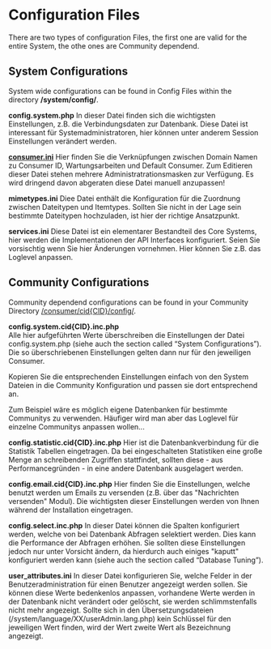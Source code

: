 # Configuration Files

There are two types of configuration Files, the first one are valid for the entire System, the othe ones are Community dependend.

## System Configurations

System wide configurations can be found in Config Files within the directory **/system/config/**.

**config.system.php**
In dieser Datei finden sich die wichtigsten Einstellungen, z.B. die Verbindungsdaten zur Datenbank. Diese Datei ist interessant für Systemadministratoren, hier können unter anderem Session Einstellungen verändert werden.

**[consumer.ini](manual/community#consumer.ini)**
Hier finden Sie die Verknüpfungen zwischen Domain Namen zu Consumer ID, Wartungsarbeiten und Default Consumer. Zum Editieren dieser Datei stehen mehrere Administratrationsmasken zur Verfügung. Es wird dringend davon abgeraten diese Datei manuell anzupassen!

**mimetypes.ini**
Diee Datei enthält die Konfiguration für die Zuordnung zwischen Dateitypen und Itemtypes. Sollten Sie nicht in der Lage sein bestimmte Dateitypen hochzuladen, ist hier der richtige Ansatzpunkt.

**services.ini**
Diese Datei ist ein elementarer Bestandteil des Core Systems, hier werden die Implementationen der API Interfaces konfiguriert. Seien Sie vorsischtig wenn Sie hier Änderungen vornehmen. Hier können Sie z.B. das Loglevel anpassen.


## Community Configurations

Community dependend configurations can be found in your Community Directory [/consumer/cid{CID}/config/](cid_cid).

**config.system.cid{CID}.inc.php** 	
Alle hier aufgeführten Werte überschreiben die Einstellungen der Datei config.system.php (siehe auch the section called “System Configurations”). Die so überschriebenen Einstellungen gelten dann nur für den jeweiligen Consumer.

Kopieren Sie die entsprechenden Einstellungen einfach von den System Dateien in die Community Konfiguration und passen sie dort entsprechend an.

Zum Beispiel wäre es möglich eigene Datenbanken für bestimmte Communitys zu verwenden. Häufiger wird man aber das Loglevel für einzelne Communitys anpassen wollen...

**config.statistic.cid{CID}.inc.php**
Hier ist die Datenbankverbindung für die Statistik Tabellen eingetragen. Da bei eingeschalteten Statistiken eine große Menge an schreibenden Zugriffen stattfindet, sollten diese - aus Performancegründen - in eine andere Datenbank ausgelagert werden.

**config.email.cid{CID}.inc.php**
Hier finden Sie die Einstellungen, welche benutzt werden um Emails zu versenden (z.B. über das "Nachrichten versenden" Modul). Die wichtigsten dieser Einstellungen werden von Ihnen während der Installation eingetragen.

**config.select.inc.php**
In dieser Datei können die Spalten konfiguriert werden, welche von bei Datenbank Abfragen selektiert werden. Dies kann die Performance der Abfragen erhöhen. Sie sollten diese Einstellungen jedoch nur unter Vorsicht ändern, da hierdurch auch einiges "kaputt" konfiguriert werden kann (siehe auch the section called “Database Tuning”).

**user_attributes.ini**
In dieser Datei konfigurieren Sie, welche Felder in der Benutzeradministration für einen Benutzer angezeigt werden sollen. Sie können diese Werte bedenkenlos anpassen, vorhandene Werte werden in der Datenbank nicht verändert oder gelöscht, sie werden schlimmstenfalls nicht mehr angezeigt. Sollte sich in den Übersetzungsdateien (/system/language/XX/userAdmin.lang.php) kein Schlüssel für den jeweiligen Wert finden, wird der Wert zweite Wert als Bezeichnung angezeigt.


